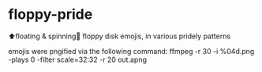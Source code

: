# floppy-pride
⬆️floating &amp; spinning🔄 floppy disk emojis, in various pridely patterns

emojis were pngified via the following command:
ffmpeg -r 30 -i %04d.png -plays 0 -filter scale=32:32 -r 20 out.apng
